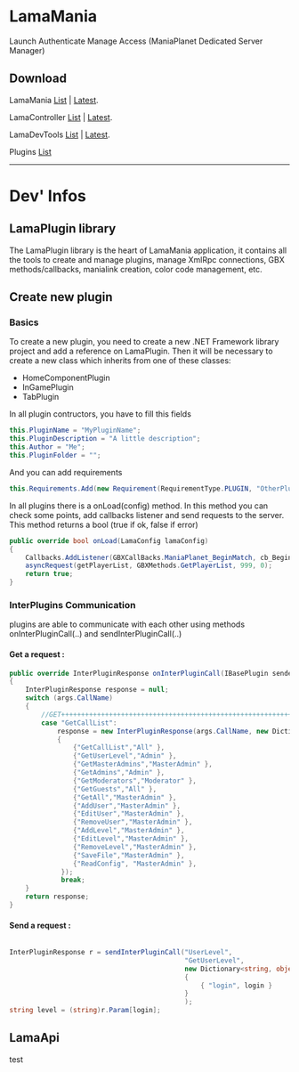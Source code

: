 
# LamaMania

Launch Authenticate Manage Access (ManiaPlanet Dedicated Server Manager)

## Download

LamaMania      [List](https://lamamania.yoxclan.fr/Downloads/LamaMania.php) | [Latest](https://lamamania.yoxclan.fr/Downloads/LamaMania_Latest.exe).

LamaController [List](https://lamamania.yoxclan.fr/Downloads/LamaController.php) | [Latest](https://lamamania.yoxclan.fr/Downloads/LamaController_Latest.exe).

LamaDevTools   [List](https://lamamania.yoxclan.fr/Downloads/LDT.php) | [Latest](https://lamamania.yoxclan.fr/Downloads/LDT_Latest.exe).

Plugins        [List](https://lamamania.yoxclan.fr/Downloads/LamaPlugins.php) 
___





# Dev' Infos

## LamaPlugin library

The LamaPlugin library is the heart of LamaMania application, it contains all the tools to create and manage plugins, manage XmlRpc connections, GBX methods/callbacks, manialink creation, color code management, etc.

## Create new plugin

### Basics

To create a new plugin, you need to create a new .NET Framework library project
and add a reference on LamaPlugin. Then it will be necessary to create a new class which inherits from one of these classes:
- HomeComponentPlugin
- InGamePlugin
- TabPlugin

In all plugin contructors, you have to fill this fields
```csharp
this.PluginName = "MyPluginName";
this.PluginDescription = "A little description";
this.Author = "Me";
this.PluginFolder = "";
```

And you can add requirements
```csharp
this.Requirements.Add(new Requirement(RequirementType.PLUGIN, "OtherPlugin"));
```

In all plugins there is a onLoad(config) method. In this method you can check some points, add callbacks listener and send requests to the server. This method returns a bool (true if ok, false if error)


```csharp
public override bool onLoad(LamaConfig lamaConfig)
{
    Callbacks.AddListener(GBXCallBacks.ManiaPlanet_BeginMatch, cb_BeginMatch);   
    asyncRequest(getPlayerList, GBXMethods.GetPlayerList, 999, 0);
    return true;
}
```



### InterPlugins Communication

plugins are able to communicate with each other using methods onInterPluginCall(..) and sendInterPluginCall(..)

#### Get a request : 

```csharp
public override InterPluginResponse onInterPluginCall(IBasePlugin sender, InterPluginArgs args)
{
    InterPluginResponse response = null;
    switch (args.CallName)
    {
        //GET++++++++++++++++++++++++++++++++++++++++++++++++++++++++++++++++++++++++++++++++++++++++++
        case "GetCallList":
            response = new InterPluginResponse(args.CallName, new Dictionary<string, object>
            {
                {"GetCallList","All" },
                {"GetUserLevel","Admin" },
                {"GetMasterAdmins","MasterAdmin" },
                {"GetAdmins","Admin" },
                {"GetModerators","Moderator" },
                {"GetGuests","All" },
                {"GetAll","MasterAdmin" },
                {"AddUser","MasterAdmin" },
                {"EditUser","MasterAdmin" },
                {"RemoveUser","MasterAdmin" },
                {"AddLevel","MasterAdmin" },
                {"EditLevel","MasterAdmin" },
                {"RemoveLevel","MasterAdmin" },
                {"SaveFile","MasterAdmin" },
                {"ReadConfig", "MasterAdmin" },
             });
             break;
    }
    return response;
}
```

#### Send a request : 

```csharp
                                        
InterPluginResponse r = sendInterPluginCall("UserLevel",                        //Plugin Name
                                            "GetUserLevel",                     //Call Name
                                            new Dictionary<string, object>()    //Args
                                            {  
                                                { "login", login }
                                            }
                                            );
string level = (string)r.Param[login];
```

## LamaApi

test



